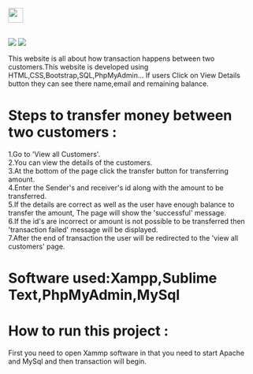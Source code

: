 <a href="https://github.com/Kushal997-das/Basic-Banking-system"><img height="30" src="https://img.shields.io/badge/Basic Banking System Website-orange.svg?&style=for-the-badge&logo=TheSparksFoundation&logoColor=blue" /></a> <br> <br>

![](https://img.shields.io/badge/Most_Programming_Language-PHP-blue.svg)
![](https://img.shields.io/badge/Status-Complete-green.svg)

This website is all about how transaction happens between two customers.This website is developed using HTML,CSS,Bootstrap,SQL,PhpMyAdmin...
If users Click on View Details button they can see there name,email and remaining balance.<br>
# Steps to transfer money between two customers :
1.Go to 'View all Customers'.<br>
2.You can view the details of the customers.<br>
3.At the bottom of the page click the transfer button for transferring amount.<br>
4.Enter the Sender's and receiver's id along with the amount to be transferred.<br>
5.If the details are correct as well as the user have enough balance to transfer the amount, The page will show the 'successful' message.<br>
6.If the id's are incorrect or amount is not possible to be transferred then 'transaction failed' message will be displayed.<br>
7.After the end of transaction the user will be redirected to the 'view all customers' page.<br>

# Software used:Xampp,Sublime Text,PhpMyAdmin,MySql
# How to run this project :
First you need to open Xammp software in that you need to start Apache and MySql and then transaction will begin.
